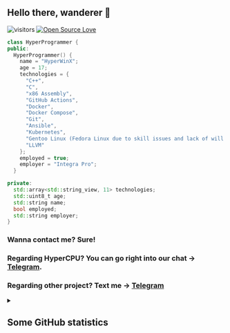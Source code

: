 ## Hello there, wanderer 👋

![visitors](https://visitor-badge.laobi.icu/badge?page_id=HyperWinX/HyperWinX)
[![Open Source Love](https://badges.frapsoft.com/os/v1/open-source.svg?v=102)](https://github.com/ellerbrock/open-source-badge/)

```cpp
class HyperProgrammer {
public:
  HyperProgrammer() {
    name = "HyperWinX";
    age = 17;
    technologies = {
      "C++",
      "C",
      "x86 Assembly",
      "GitHub Actions",
      "Docker",
      "Docker Compose",
      "Git",
      "Ansible",
      "Kubernetes",
      "Gentoo Linux (Fedora Linux due to skill issues and lack of will power)",
      "LLVM"
    };
    employed = true;
    employer = "Integra Pro";
  }

private:
  std::array<std::string_view, 11> technologies;
  std::uint8_t age;
  std::string name;
  bool employed;
  std::string employer;
}
```

### Wanna contact me? Sure!
### Regarding HyperCPU? You can go right into our chat -> [Telegram](https://t.me/+R2XehThLx0Q5OTky).
### Regarding other project? Text me -> [Telegram](https://t.me/HyperWinX)

<details>
<summary><h2>Some GitHub statistics</h2></summary>
<p>
    <a href="https://github.com/DenverCoder1/github-readme-streak-stats">
      <img title="🔥 Get streak stats for your profile at git.io/streak-stats" alt="HyperWinX's streak" src="https://streak-stats.demolab.com/?user=HyperWinX&theme=monokai-metallian&hide_border=true"/>
    </a>
  </p>



  <a href="https://github.com/anuraghazra/github-readme-stats"><img alt="HyperWinX's Github Stats" src="https://denvercoder1-github-readme-stats.vercel.app/api/?username=HyperWinX&show_icons=true&include_all_commits=true&count_private=true&theme=react&hide_border=true&bg_color=1F222E&title_color=F85D7F&icon_color=F8D866" height="192px"/></a>
  <a href="https://github.com/anuraghazra/github-readme-stats"><img alt="HyperWinX's Top Languages" src="https://denvercoder1-github-readme-stats.vercel.app/api/top-langs/?username=HyperWinX&langs_count=8&layout=compact&theme=react&hide_border=true&bg_color=1F222E&title_color=F85D7F&icon_color=F8D866&hide=Jupyter%20Notebook,Roff" height="192px"/></a>
  <br/>

  <a href="https://github.com/ashutosh00710/github-readme-activity-graph"><img alt="HyperWinX's Activity Graph" src="https://github-readme-activity-graph.vercel.app/graph/?username=HyperWinX&bg_color=1F222E&color=F8D866&line=F85D7F&point=FFFFFF&hide_border=true" /></a>
</details>
